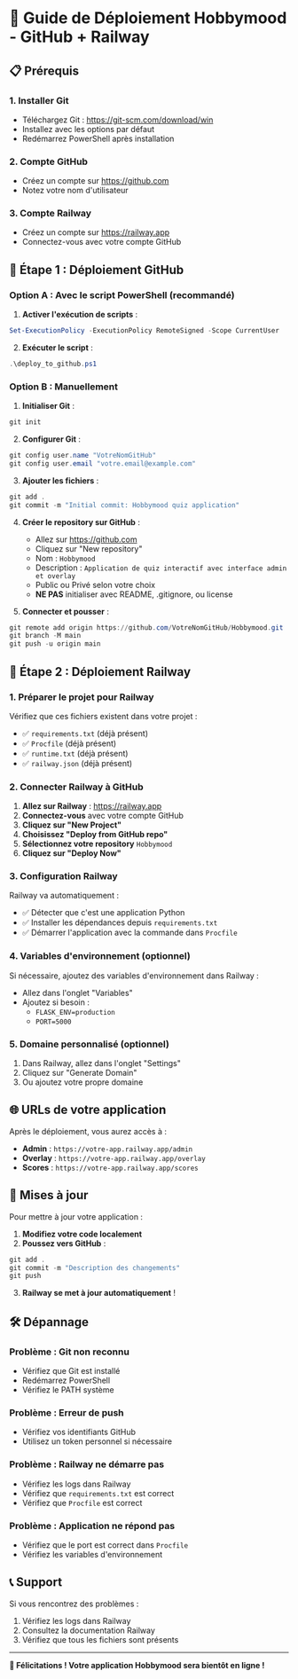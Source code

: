 # 🚀 Guide de Déploiement Hobbymood - GitHub + Railway

## 📋 Prérequis

### 1. Installer Git
- Téléchargez Git : https://git-scm.com/download/win
- Installez avec les options par défaut
- Redémarrez PowerShell après installation

### 2. Compte GitHub
- Créez un compte sur https://github.com
- Notez votre nom d'utilisateur

### 3. Compte Railway
- Créez un compte sur https://railway.app
- Connectez-vous avec votre compte GitHub

## 🔧 Étape 1 : Déploiement GitHub

### Option A : Avec le script PowerShell (recommandé)

1. **Activer l'exécution de scripts** :
```powershell
Set-ExecutionPolicy -ExecutionPolicy RemoteSigned -Scope CurrentUser
```

2. **Exécuter le script** :
```powershell
.\deploy_to_github.ps1
```

### Option B : Manuellement

1. **Initialiser Git** :
```powershell
git init
```

2. **Configurer Git** :
```powershell
git config user.name "VotreNomGitHub"
git config user.email "votre.email@example.com"
```

3. **Ajouter les fichiers** :
```powershell
git add .
git commit -m "Initial commit: Hobbymood quiz application"
```

4. **Créer le repository sur GitHub** :
   - Allez sur https://github.com
   - Cliquez sur "New repository"
   - Nom : `Hobbymood`
   - Description : `Application de quiz interactif avec interface admin et overlay`
   - Public ou Privé selon votre choix
   - **NE PAS** initialiser avec README, .gitignore, ou license

5. **Connecter et pousser** :
```powershell
git remote add origin https://github.com/VotreNomGitHub/Hobbymood.git
git branch -M main
git push -u origin main
```

## 🚂 Étape 2 : Déploiement Railway

### 1. Préparer le projet pour Railway

Vérifiez que ces fichiers existent dans votre projet :

- ✅ `requirements.txt` (déjà présent)
- ✅ `Procfile` (déjà présent)
- ✅ `runtime.txt` (déjà présent)
- ✅ `railway.json` (déjà présent)

### 2. Connecter Railway à GitHub

1. **Allez sur Railway** : https://railway.app
2. **Connectez-vous** avec votre compte GitHub
3. **Cliquez sur "New Project"**
4. **Choisissez "Deploy from GitHub repo"**
5. **Sélectionnez votre repository** `Hobbymood`
6. **Cliquez sur "Deploy Now"**

### 3. Configuration Railway

Railway va automatiquement :
- ✅ Détecter que c'est une application Python
- ✅ Installer les dépendances depuis `requirements.txt`
- ✅ Démarrer l'application avec la commande dans `Procfile`

### 4. Variables d'environnement (optionnel)

Si nécessaire, ajoutez des variables d'environnement dans Railway :
- Allez dans l'onglet "Variables"
- Ajoutez si besoin :
  - `FLASK_ENV=production`
  - `PORT=5000`

### 5. Domaine personnalisé (optionnel)

1. Dans Railway, allez dans l'onglet "Settings"
2. Cliquez sur "Generate Domain"
3. Ou ajoutez votre propre domaine

## 🌐 URLs de votre application

Après le déploiement, vous aurez accès à :

- **Admin** : `https://votre-app.railway.app/admin`
- **Overlay** : `https://votre-app.railway.app/overlay`
- **Scores** : `https://votre-app.railway.app/scores`

## 🔄 Mises à jour

Pour mettre à jour votre application :

1. **Modifiez votre code localement**
2. **Poussez vers GitHub** :
```powershell
git add .
git commit -m "Description des changements"
git push
```
3. **Railway se met à jour automatiquement** !

## 🛠️ Dépannage

### Problème : Git non reconnu
- Vérifiez que Git est installé
- Redémarrez PowerShell
- Vérifiez le PATH système

### Problème : Erreur de push
- Vérifiez vos identifiants GitHub
- Utilisez un token personnel si nécessaire

### Problème : Railway ne démarre pas
- Vérifiez les logs dans Railway
- Vérifiez que `requirements.txt` est correct
- Vérifiez que `Procfile` est correct

### Problème : Application ne répond pas
- Vérifiez que le port est correct dans `Procfile`
- Vérifiez les variables d'environnement

## 📞 Support

Si vous rencontrez des problèmes :
1. Vérifiez les logs dans Railway
2. Consultez la documentation Railway
3. Vérifiez que tous les fichiers sont présents

---

**🎉 Félicitations ! Votre application Hobbymood sera bientôt en ligne !** 